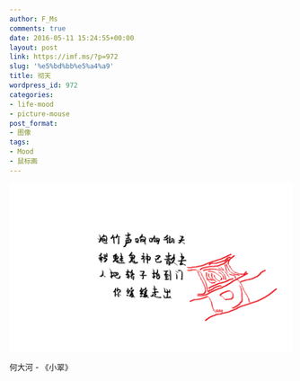 ```yaml
---
author: F_Ms
comments: true
date: 2016-05-11 15:24:55+00:00
layout: post
link: https://imf.ms/?p=972
slug: '%e5%bd%bb%e5%a4%a9'
title: 彻天
wordpress_id: 972
categories:
- life-mood
- picture-mouse
post_format:
- 图像
tags:
- Mood
- 鼠标画
---
```


![炮竹声响响彻天，秽魅鬼神已散去；人把娇子抬到门，你缓缓走出_20160511](/img/post/wp/2016/05/炮竹声响响彻天，秽魅鬼神已散去；人把娇子抬到门，你缓缓走出_20160511.png)


何大河 - 《小翠》
